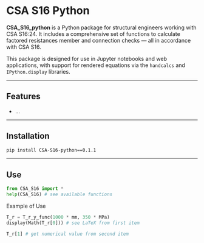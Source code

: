# CSA S16 Python

**CSA_S16_python** is a Python package for structural engineers working with CSA S16:24. It includes a comprehensive set of functions to calculate factored resistances member and connection checks — all in accordance with CSA S16.

This package is designed for use in Jupyter notebooks and web applications, with support for rendered equations via the `handcalcs` and `IPython.display` libraries.

---

## Features

- ...

---

## Installation

```bash
pip install CSA-S16-python==0.1.1
```
---

## Use

```python
from CSA_S16 import *
help(CSA_S16) # see available functions
```

Example of Use
```python
T_r = T_r_y_func(1000 * mm, 350 * MPa)
display(Math(T_r[0])) # see LaTeX from first item
```
```python
T_r[1] # get numerical value from second item
```
